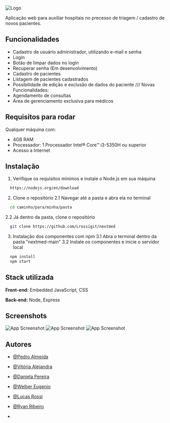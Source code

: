     
![Logo](https://i.ibb.co/dw5WbnMq/Logo2.png)




Aplicação web para auxiliar hospitais no precesso de triagem / cadastro de novos pacientes.


## Funcionalidades

- Cadastro de usuário administrador, utilizando e-mail e senha
- Login
- Botão de limpar dados no login
- Recuperar senha (Em desenvolvimento)
- Cadastro de pacientes
- Listagem de pacientes cadastrados
- Possibilidade de edição e exclusão de dados do paciente
  /// Novas Funcionalidades:
- Agendamento de consultas
- Área de gerenciamento exclusiva para médicos

## Requisitos para rodar
Qualquer máquina com:
- 4GB RAM
- Processador: 1 Processador Intel® Core™ i3-5350H ou superior
- Acesso a Internet

## Instalação

1. Verifique os requisitos mínimos e instale o Node.js em sua máquina
```bash
  https://nodejs.org/en/download
```

2. Clone o repositório
   2.1 Navegar até a pasta e abra ela no terminal
```bash
  cd caminho/para/minha/pasta
```
   2.2 Já dentro da pasta, clone o repositório 
```bash
  git clone https://github.com/Lrossigit/nextmed
```
3. Instalação dos componentes com npm
   3.1 Abra o terminal dentro da pasta "nextmed-main"
   3.2 Instale os componentes e inicie o servidor local
```bash
  npm install
  npm start
```
    
## Stack utilizada

**Front-end:** Embedded JavaScript, CSS

**Back-end:** Node, Express


## Screenshots

![App Screenshot](https://i.ibb.co/cSXfM7wR/6.png)
![App Screenshot](https://i.ibb.co/HTbJbZnv/7.png)
![App Screenshot](https://i.ibb.co/d4L4dVdN/8.png)


## Autores
- [@Pedro Almeida](https://www.github.com/pedr0almd)
- [@Vitória Alejandra](https://www.github.com/vitoria-bandeira)
- [@Daniela Pereira](https://www.github.com/pdanib)
- [@Welber Eugenio](https://www.github.com/wjr154)
- [@Lucas Rossi](https://www.github.com/lrossigit)
- [@Ryan Ribeiro](https://www.github.com/R7aNR)




- 
